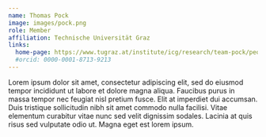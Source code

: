 ```yaml
---
name: Thomas Pock
image: images/pock.png
role: Member
affiliation: Technische Universität Graz
links:
  home-page: https://www.tugraz.at/institute/icg/research/team-pock/people/pock/
  #orcid: 0000-0001-8713-9213
---
```


Lorem ipsum dolor sit amet, consectetur adipiscing elit, sed do eiusmod tempor incididunt ut labore et dolore magna aliqua.
Faucibus purus in massa tempor nec feugiat nisl pretium fusce.
Elit at imperdiet dui accumsan.
Duis tristique sollicitudin nibh sit amet commodo nulla facilisi.
Vitae elementum curabitur vitae nunc sed velit dignissim sodales.
Lacinia at quis risus sed vulputate odio ut.
Magna eget est lorem ipsum.
